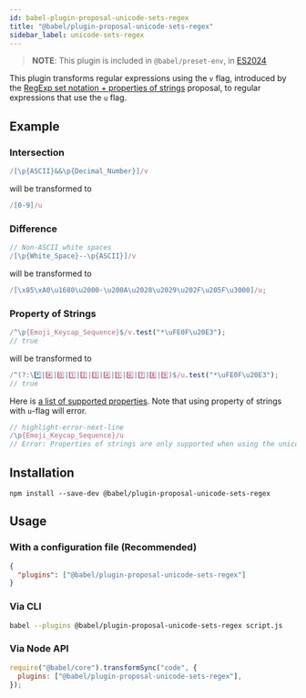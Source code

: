 ```yaml
---
id: babel-plugin-proposal-unicode-sets-regex
title: "@babel/plugin-proposal-unicode-sets-regex"
sidebar_label: unicode-sets-regex
---
```


> **NOTE**: This plugin is included in `@babel/preset-env`, in [ES2024](https://github.com/tc39/proposals/blob/master/finished-proposals.md)

This plugin transforms regular expressions using the `v` flag, introduced by the [RegExp set notation + properties of strings](https://github.com/tc39/proposal-regexp-set-notation) proposal, to regular expressions that use the `u` flag.

## Example

### Intersection
```js title="input.js"
/[\p{ASCII}&&\p{Decimal_Number}]/v
```

will be transformed to

```js title="output.js"
/[0-9]/u
```

### Difference
```js title="input.js"
// Non-ASCII white spaces
/[\p{White_Space}--\p{ASCII}]/v
```

will be transformed to

```js title="output.js"
/[\x85\xA0\u1680\u2000-\u200A\u2028\u2029\u202F\u205F\u3000]/u;
```

### Property of Strings
```js title="input.js"
/^\p{Emoji_Keycap_Sequence}$/v.test("*\uFE0F\u20E3");
// true
```

will be transformed to

```js title="output.js"
/^(?:\*️⃣|#️⃣|0️⃣|1️⃣|2️⃣|3️⃣|4️⃣|5️⃣|6️⃣|7️⃣|8️⃣|9️⃣)$/u.test("*\uFE0F\u20E3");
// true
```

Here is [a list of supported properties](https://github.com/tc39/proposal-regexp-unicode-sequence-properties#proposed-solution). Note that using property of strings with `u`-flag will error.
```js title="input.js"
// highlight-error-next-line
/\p{Emoji_Keycap_Sequence}/u
// Error: Properties of strings are only supported when using the unicodeSets (v) flag.
```

## Installation

```shell npm2yarn
npm install --save-dev @babel/plugin-proposal-unicode-sets-regex
```

## Usage

### With a configuration file (Recommended)

```json title="babel.config.json"
{
  "plugins": ["@babel/plugin-proposal-unicode-sets-regex"]
}
```

### Via CLI

```sh title="Shell"
babel --plugins @babel/plugin-proposal-unicode-sets-regex script.js
```

### Via Node API

```js title="JavaScript"
require("@babel/core").transformSync("code", {
  plugins: ["@babel/plugin-proposal-unicode-sets-regex"],
});
```

